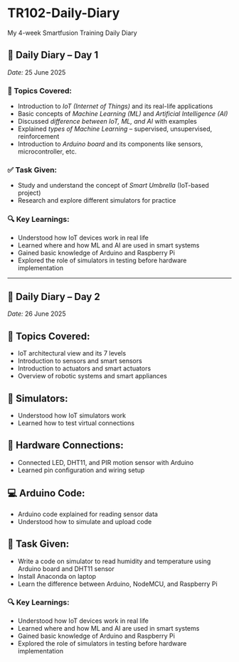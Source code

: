 # TR102-Daily-Diary
My 4-week Smartfusion Training Daily Diary
## 📝 Daily Diary – Day 1  

*Date:* 25 June 2025  

### 📌 Topics Covered:
- Introduction to *IoT (Internet of Things)* and its real-life applications  
- Basic concepts of *Machine Learning (ML)* and *Artificial Intelligence (AI)*  
- Discussed *difference between IoT, ML, and AI* with examples  
- Explained *types of Machine Learning* – supervised, unsupervised, reinforcement  
- Introduction to *Arduino board* and its components like sensors, microcontroller, etc.  

### ✅ Task Given:
- Study and understand the concept of *Smart Umbrella* (IoT-based project)  
- Research and explore different simulators for practice

### 🔍 Key Learnings:
- Understood how IoT devices work in real life  
- Learned where and how ML and AI are used in smart systems  
- Gained basic knowledge of Arduino and Raspberry Pi  
- Explored the role of simulators in testing before hardware implementation
  
---

## 📅 Daily Diary – Day 2 

*Date:* 26 June 2025   

## 📘 Topics Covered:
- IoT architectural view and its 7 levels
- Introduction to sensors and smart sensors
- Introduction to actuators and smart actuators
- Overview of robotic systems and smart appliances

## 🧪 Simulators:
- Understood how IoT simulators work
- Learned how to test virtual connections

## 🔌 Hardware Connections:
- Connected LED, DHT11, and PIR motion sensor with Arduino
- Learned pin configuration and wiring setup

## 💻 Arduino Code:
- Arduino code explained for reading sensor data
- Understood how to simulate and upload code

## 🎯 Task Given:
- Write a code on simulator to read humidity and temperature using Arduino board and DHT11 sensor
- Install Anaconda on laptop
- Learn the difference between Arduino, NodeMCU, and Raspberry Pi

### 🔍 Key Learnings:
- Understood how IoT devices work in real life  
- Learned where and how ML and AI are used in smart systems  
- Gained basic knowledge of Arduino and Raspberry Pi  
- Explored the role of simulators in testing before hardware implementation
